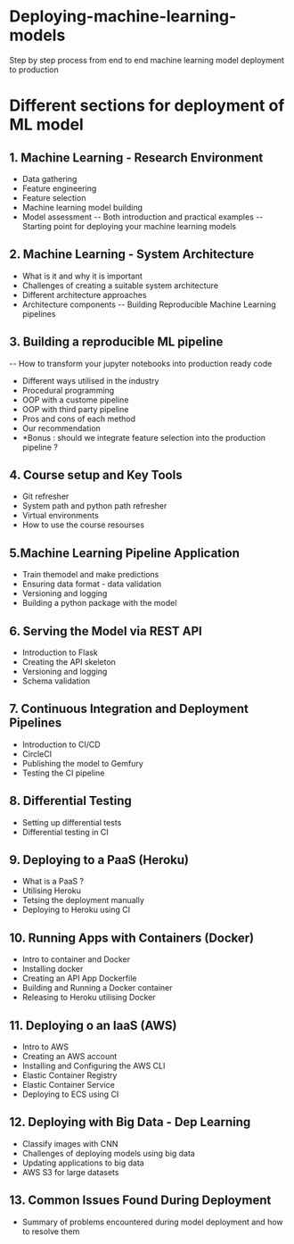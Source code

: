 # Deploying-machine-learning-models
Step by step process from end to end machine learning model deployment to production

# Different sections for deployment of ML model
## 1. Machine Learning - Research Environment
- Data gathering
- Feature engineering
- Feature selection
- Machine learning model building
- Model assessment
-- Both introduction and practical examples
-- Starting point for deploying your machine learning models

## 2. Machine Learning - System Architecture
- What is it and why it is important
- Challenges of creating a suitable system architecture
- Different architecture approaches
- Architecture components
-- Building Reproducible Machine Learning pipelines

## 3. Building a reproducible ML pipeline
-- How to transform your jupyter notebooks into production ready code
- Different ways utilised in the industry
- Procedural programming
- OOP with a custome pipeline
- OOP with third party pipeline
- Pros and cons of each method
- Our recommendation
- *Bonus : should we integrate feature selection into the production pipeline ?

## 4. Course setup and Key Tools
- Git refresher
- System path and python path refresher
- Virtual environments
- How to use the course resourses

## 5.Machine Learning Pipeline Application
- Train themodel and make predictions
- Ensuring data format - data validation
- Versioning and logging
- Building a python package with the model

## 6. Serving the Model via REST API
- Introduction to Flask
- Creating the API skeleton
- Versioning and logging
- Schema validation

## 7. Continuous Integration and Deployment Pipelines
- Introduction to CI/CD
- CircleCI
- Publishing the model to Gemfury
- Testing the CI pipeline

## 8. Differential Testing
- Setting up differential tests
- Differential testing in CI

## 9. Deploying to a PaaS (Heroku)
- What is a PaaS ?
- Utilising Heroku
- Tetsing the deployment manually
- Deploying to Heroku using CI

## 10. Running Apps with Containers (Docker)
- Intro to container and Docker
- Installing docker
- Creating an API App Dockerfile
- Building and Running a Docker container
- Releasing to Heroku utilising Docker

## 11. Deploying o an IaaS (AWS)
- Intro to AWS
- Creating an AWS account
- Installing and Configuring the AWS CLI
- Elastic Container Registry
- Elastic Container Service
- Deploying to ECS using CI

## 12. Deploying with Big Data - Dep Learning
- Classify images with CNN
- Challenges of deploying models using big data
- Updating applications to big data
- AWS S3 for large datasets

## 13. Common Issues Found During Deployment
- Summary of problems encountered during model deployment and how to resolve them
